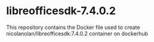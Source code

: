 # libreofficesdk-7.4.0.2
This repository contains the Docker file used to create nicolanolan/libreofficesdk:7.4.0.2 container on dockerhub
